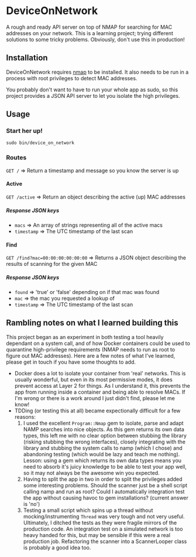 DeviceOnNetwork
===============

A rough and ready API server on top of NMAP for searching for MAC addresses on your network.
This is a learning project; trying different solutions to some tricky problems. Obviously, don't use this in production!

Installation
------------
DeviceOnNetwork requires [nmap](http://nmap.org/) to be installed.
It also needs to be run in a process with root privileges to detect MAC addresses.

You probably don't want to have to run your whole app as sudo, so this project provides a JSON API server to let you isolate the high privileges.

Usage
-----
### Start her up!
`sudo bin/device_on_network`

### Routes

`GET /` => Return a timestamp and message so you know the server is up

#### Active
  `GET /active` => Return an object describing the active (up) MAC addresses
##### Response JSON keys
- `macs` => An array of strings representing all of the active macs
- `timestamp` => The UTC timestamp of the last scan

#### Find
`GET /find?mac=00:00:00:00:00:00` => Returns a JSON object describing the results of scanning for the given MAC
##### Response JSON keys
- `found` => 'true' or 'false' depending on if that mac was found
- `mac` => the mac you requested a lookup of
- `timestamp` => The UTC timestamp of the last scan


Rambling notes on what I learned building this
----------------------------------------------
This project began as an experiment in both testing a tool heavily dependant on a system call, and of how Docker containers could be used to quarantine high-privilege requirements (NMAP needs to run as root to figure out MAC addresses).
Here are a few notes of what I've learned, please get in touch if you have some thoughts to add.

- Docker does a lot to isolate your container from 'real' networks. This is usually wonderful, but even in its most permissive modes, it does prevent access at Layer 2 for things. As I understand it, this prevents the app from running inside a container and being able to resolve MACs. If I'm wrong or there is a work around I just didn't find, please let me know!
- TDDing (or testing this at all) became expectionally difficult for a few reasons:
  1. I used the excellent `Program::Nmap` gem to isolate, parse and adapt NAMP searches into nice objects. As this gem returns its own data types, this left me with no clear option between stubbing the library (risking stubbing the wrong interfaces), closely integrating with the library and stubbing the system calls to namp (which I chose) and abandoning testing (which would be lazy and teach me nothing). Lesson: using a gem which returns its own data types means you need to absorb it's juicy knowledge to be able to test your app well, so it may not always be the awesome win you expected.
  2. Having to split the app in two in order to split the privileges added some interesting problems. Should the scanner just be a shell script calling namp and run as root? Could I automatically integration test the app without causing havoc to gem installations? (current answer is 'no')
  3. Testing a small script which spins up a thread without mocking/instrumenting `Thread` was very tough and not very useful. Ultimately, I ditched the tests as they were fragile mirrors of the production code. An integration test on a simulated network is too heavy handed for this, but may be sensible if this were a real production job. Refactoring the scanner into a ScannerLooper class is probably a good idea too.
